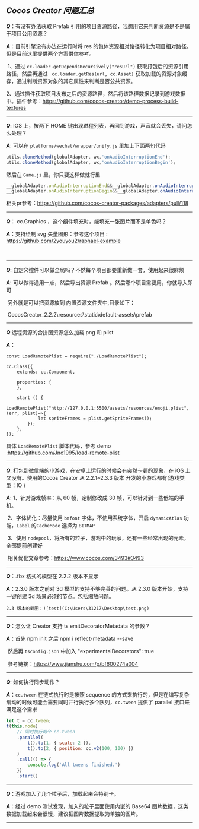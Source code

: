 ## ***Cocos Creator 问题汇总***



***Q***：有没有办法获取 Prefab 引用的项目资源路径，我想用它来判断资源是不是属于项目公用资源？

***A***：目前引擎没有办法在运行时将 res 的包体资源相对路径转化为项目相对路径。但是目前这里提供两个方案供你参考。

​	 1、通过 `cc.loader.getDependsRecursively("resUrl")` 获取打包后的资源引用路径，然后再通过 ` cc.loader.getRes(url, cc.Asset)` 获取加载的资源对象缓存，通过判断资源对象的其它属性来判断是否公共资源。

​	2、通过插件获取项目发布之后的资源路径，然后将该路径数据记录到游戏数据中。插件参考：https://github.com/cocos-creator/demo-process-build-textures



---



***Q***:  IOS 上，按两下 HOME 键出现进程列表，再回到游戏，声音就会丢失，请问怎么处理？

***A***: 可以在 `platforms/wechat/wrapper/unify.js` 里加上下面两句代码

```javascript
utils.cloneMethod(globalAdapter, wx,'onAudioInterruptionEnd');
utils.cloneMethod(globalAdapter, wx,'onAudioInterruptionBegin');
```

然后在 `Game.js` 里，你只要这样做就行里

```javascript
__globalAdapter.onAudioInterruptionEnd&&__globalAdapter.onAudioInterruptionEnd(onShown);
__globalAdapter.onAudioInterruptionBegin&&__globalAdapter.onAudioInterruptionBegin(onHidden);
```

相关pr参考：https://github.com/cocos-creator-packages/adapters/pull/118



---



***Q***： cc.Graphics ，这个组件填充时，能填充一张图片而不是单色吗？

***A***：支持绘制 svg 矢量图形：参考这个项目 : https://github.com/2youyou2/raphael-example

​	

***



***Q***:  自定义控件可以做全局吗？不然每个项目都要重新做一套，使用起来很麻烦

***A***:  可以做得通用一点，然后导出资源 Prefab 。然后哪个项目需要用，你就导入即可

​     另外就是可以把资源放到 内置资源文件夹中,目录如下：

​     CocosCreator_2.2.2\resources\static\default-assets\prefab



---



***Q*** 远程资源的合拼图资源怎么加载 png 和 plist 

***A***：

```
const LoadRemotePlist = require("./LoadRemotePlist");

cc.Class({
    extends: cc.Component,

    properties: {
    },

    start () {
        LoadRemotePlist("http://127.0.0.1:5500/assets/resources/emoji.plist",(err, plist)=>{
            let spriteFrames = plist.getSpriteFrames();
        });
    },
});
```

具体 `LoadRemotePlist` 脚本代码，参考 demo :https://github.com/Jno1995/load-remote-plist



---

***Q***: 打包到微信端的小游戏，在安卓上运行的时候会有突然卡顿的现象，在 iOS 上又没有。使用的Cocos Creator 从 2.2.1~2.3.3 版本 开发的小游戏都有(游戏类型：IO )

***A***: 1、针对游戏帧率：从 60 帧，定制修改成 30 帧，可以针对到一些低端的手机。

​	2、字体优化：尽量使用 `bmfont` 字体，不使用系统字体，开启 `dynamicAtlas` 功能，`Label` 的`CacheMode` 选择为 `BITMAP` 

​	3、使用 `nodepool`，将所有的粒子，游戏中的玩家，还有一些经常出现的元素，全部提前创建好

​	相关优化文章参考：https://www.cocos.com/3493#3493



---



***Q***：.fbx 格式的模型在 2.2.2 版本不显示

***A***：2.3.0 版本之前对 3d 模型的支持不够完善的问题。从 2.3.0 版本开始，支持一键创建 3d 场景必须的节点。包括缩放问题。 

 	2.3 版本的截图：![test](C:\Users\31217\Desktop\test.png)

---



***Q***：怎么让 Creator 支持 ts emitDecoratorMetadata 的参数？

***A***：首先 npm init 之后 npm i reflect-metadata --save 

​	  然后再 `tsconfig.json` 中加入 "experimentalDecorators": true

​	  参考链接：https://www.jianshu.com/p/bf600274a004



---



***Q***:  如何执行同步动作？

***A***：`cc.tween` 在链式执行时是按照 sequence 的方式来执行的，但是在编写复杂缓动的时候可能会需要同时并行执行多个队列，`cc.tween` 提供了 parallel 接口来满足这个需求

```js
let t = cc.tween;
t(this.node)
    // 同时执行两个 cc.tween
    .parallel(
        t().to(1, { scale: 2 }),
        t().to(2, { position: cc.v2(100, 100) })
    )
    .call(() => {
        console.log('All tweens finished.')
    })
    .start()
```



---



***Q***：游戏加入了几个粒子后，加载起来会特别卡。

***A***：经过 demo 测试发现，加入的粒子里面使用内嵌的 Base64 图片数据，这类数据加载起来会很慢，建议把图片数据提取为单独的图片。



---



